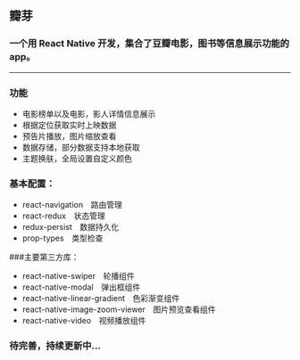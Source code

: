 ## 瓣芽

### 一个用 React Native 开发，集合了豆瓣电影，图书等信息展示功能的 app。
 
<hr>

### 功能

 - 电影榜单以及电影，影人详情信息展示
 - 根据定位获取实时上映数据
 - 预告片播放，图片缩放查看
 - 数据存储，部分数据支持本地获取
 - 主题换肤，全局设置自定义颜色


### 基本配置：

 - react-navigation　路由管理
 - react-redux　状态管理
 - redux-persist　数据持久化
 - prop-types　类型检查


###主要第三方库：

 - react-native-swiper　轮播组件
 - react-native-modal　弹出框组件
 - react-native-linear-gradient　色彩渐变组件
 - react-native-image-zoom-viewer　图片预览查看组件
 - react-native-video　视频播放组件
 


### 待完善，持续更新中...


